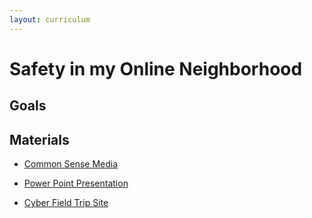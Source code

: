 ```yaml
---
layout: curriculum
---
```


# Safety in my Online Neighborhood

## Goals

## Materials

* [Common Sense Media](https://www.commonsense.org/education/digital-citizenship/lesson/safety-in-my-online-neighborhood)
* [Power Point Presentation](https://docs.google.com/presentation/d/1vrakj41_qar4ARXLFWZQv_RDeXyGdcgToOOhEH3lb5w/edit#slide=id.g5e01800515_1_0)

* [Cyber Field Trip Site](https://sdzwildlifeexplorers.org/)
